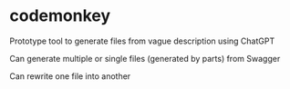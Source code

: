 # codemonkey
Prototype tool to generate files from vague description using ChatGPT

Can generate multiple or single files (generated by parts) from Swagger

Can rewrite one file into another
